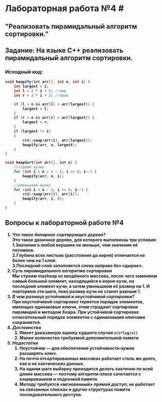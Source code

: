 # <strong>Лабораторная работа №4  <strong>#
## <strong>"Реализовать пирамидальный алгоритм сортировки." <strong> 
## Задание: На языке C++ реализовать пирамидальный алгоритм сортировки.
### Исходный код:  
``` c++
void heapify(int arr[], int n, int i) {
	int largest = i;
	int l = 2 * i + 1; //лев
	int r = 2 * i + 2; //прав

	if (l < n && arr[l] > arr[largest]) {
		largest = l;
	}
	if (r < n && arr[r] > arr[largest]) {
		largest = r;
	}
	if (largest != i)
	{
		std::swap(arr[i], arr[largest]);
		heapify(arr, n, largest);
	}
}

void heapSort(int arr[], int n) {
	//строим кучку
	for (int i = n / 2 - 1; i >= 0; i--) {
		heapify(arr, n, i);
	}
	//уменьшаем кучку
	for (int i = n - 1; i >= 0; i--) {
		std::swap(arr[0], arr[i]);
		heapify(arr, i, 0);
	}
}
```  
## Вопросы к лабораторной работе №4  
1. *Что такое бинарное сортирующее дерево?*  
	Это такое двоичное дерево, для которого выполнены три условия:
		1.Значение в любой вершине не меньше, чем значения её потомков.  
		2.Глубина всех листьев (расстояние до корня) отличается не более чем на 1 слой.  
		3.Последний слой заполняется слева направо без «дырок». 
2. 	*Суть пирамидального алгоритма сортировки*  
	Мы строим maxheap из введённого массива, после чего заменяем самый большой элемент, находящийся в корне кучи, на последний элемент кучи, а затем уменьшаем её размер на 1. И повторяем эти шаги, пока размер кучи не станет равным 1.
3.	*В чем разница устойчивой и неустойчивой сортировки?*    
	 При неустойчивой сортировке теряется порядок элементов, имеющих одинаковые ключи, этим страдают сортировки пирамидой и методом Хоара. При устойчивой сортировке относительный порядок элементов с одинаковыми ключами сохраняется. 
4. *Достоинства*  
	1. Имеет доказанную оценку худшего случая ``` o(n*log(n)) ```  
	2. Малое количество требуемой дополнительной памяти
5. *Недостатки*  
	1. Неустойчив — для обеспечения устойчивости нужно расширять ключ.  
	2. На почти отсортированных массивах работает столь же долго, как и на хаотических данных.  
	3. На одном шаге выборку приходится делать хаотично по всей длине массива — поэтому алгоритм плохо сочетается с кэшированием и подкачкой памяти.  
	4. Методу требуется «мгновенный» прямой доступ; не работает на связанных списках и других структурах памяти последовательного доступа.